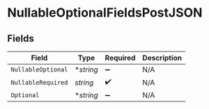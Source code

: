 # NullableOptionalFieldsPostJSON


## Fields

| Field              | Type               | Required           | Description        |
| ------------------ | ------------------ | ------------------ | ------------------ |
| `NullableOptional` | **string*          | :heavy_minus_sign: | N/A                |
| `NullableRequired` | *string*           | :heavy_check_mark: | N/A                |
| `Optional`         | **string*          | :heavy_minus_sign: | N/A                |